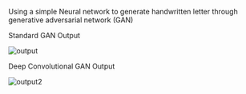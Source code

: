 Using a simple Neural network to generate handwritten letter through generative adversarial network (GAN)

Standard GAN Output

![output](https://user-images.githubusercontent.com/18554133/177181881-fe433dd8-cb4b-4dbf-a496-96c872da232b.png)

Deep Convolutional GAN Output

![output2](https://user-images.githubusercontent.com/18554133/177181991-1a338194-cb5b-4f6d-87da-34f97c30fdf1.png)

